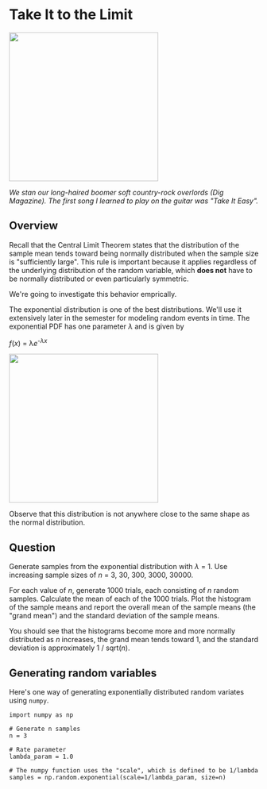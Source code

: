 # Take It to the Limit

<img src="https://www.thisisdig.com/wp-content/uploads/2023/11/the-eagles-812x609.jpg" width="300px" />

*We stan our long-haired boomer soft country-rock overlords (Dig Magazine). The first song I learned to play on the guitar was "Take It Easy".*

## Overview

Recall that the Central Limit Theorem states that the distribution of the sample mean tends toward being normally distributed when the sample size is "sufficiently large". This rule is important because it applies regardless of the underlying distribution of the random variable, which **does not** have to be normally distributed or even particularly symmetric.

We're going to investigate this behavior emprically.

The exponential distribution is one of the best distributions. We'll use it extensively later in the semester for modeling random events in time. The exponential PDF has one parameter *λ* and is given by

*f*(*x*) = λ*e*<sup>-*λx*</sup> 

<img src="https://upload.wikimedia.org/wikipedia/commons/thumb/f/f5/Exponential_distribution_pdf_-_public_domain.svg/1920px-Exponential_distribution_pdf_-_public_domain.svg.png" width="300px" />

Observe that this distribution is not anywhere close to the same shape as the normal distribution.

## Question

Generate samples from the exponential distribution with *λ* = 1. Use increasing sample sizes of *n* = 3, 30, 300, 3000, 30000.

For each value of *n*, generate 1000 trials, each consisting of *n* random samples. Calculate the mean of each of the 1000 trials. Plot the histogram of the sample means and report the overall mean of the sample means (the "grand mean") and the standard deviation of the sample means.

You should see that the histograms become more and more normally distributed as *n* increases, the grand mean tends toward 1, and the standard deviation is approximately 1 / sqrt(*n*).

## Generating random variables

Here's one way of generating exponentially distributed random variates using `numpy`.

```
import numpy as np

# Generate n samples
n = 3

# Rate parameter
lambda_param = 1.0

# The numpy function uses the "scale", which is defined to be 1/lambda
samples = np.random.exponential(scale=1/lambda_param, size=n)
```
